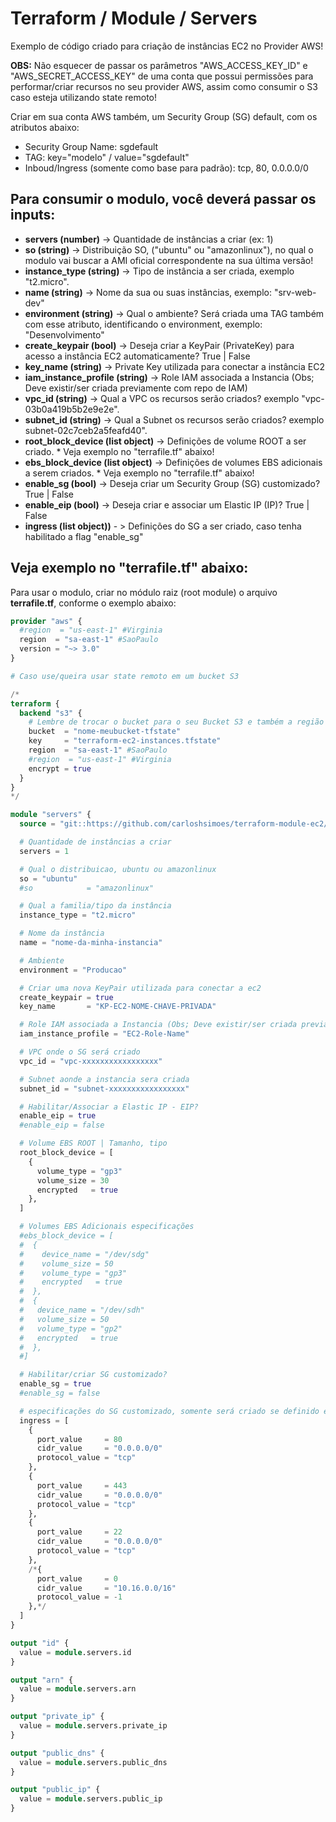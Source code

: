 # Terraform / Module / Servers

Exemplo de código criado para criação de instâncias EC2 no Provider AWS!

**OBS:** Não esquecer de passar os parâmetros "AWS_ACCESS_KEY_ID" e "AWS_SECRET_ACCESS_KEY" de uma conta que possui permissões para performar/criar recursos no seu provider AWS, assim como consumir o S3 caso esteja utilizando state remoto!


Criar em sua conta AWS também, um Security Group (SG) default, com os atributos abaixo:

* Security Group Name: sgdefault
* TAG: key="modelo" / value="sgdefault"
* Inboud/Ingress (somente como base para padrão): tcp, 80, 0.0.0.0/0 


## Para consumir o modulo, você deverá passar os inputs:

* **servers (number)** -> Quantidade de instâncias a criar (ex: 1)
* **so (string)** -> Distribuição SO, ("ubuntu" ou "amazonlinux"), no qual o modulo vai buscar a AMI oficial correspondente na sua última versão!
* **instance_type (string)** -> Tipo de instância a ser criada, exemplo "t2.micro".
* **name (string)** -> Nome da sua ou suas instâncias, exemplo: "srv-web-dev"
* **environment (string)** -> Qual o ambiente? Será criada uma TAG também com esse atributo, identificando o environment, exemplo: "Desenvolvimento"
* **create_keypair (bool)** -> Deseja criar a KeyPair (PrivateKey) para acesso a instância EC2 automaticamente? True | False
* **key_name (string)** -> Private Key utilizada para conectar a instância EC2
* **iam_instance_profile (string)** -> Role IAM associada a Instancia (Obs; Deve existir/ser criada previamente com repo de IAM)
* **vpc_id (string)** -> Qual a VPC os recursos serão criados? exemplo "vpc-03b0a419b5b2e9e2e".
* **subnet_id (string)** -> Qual a Subnet os recursos serão criados? exemplo subnet-02c7ceb2a5feafd40".
* **root_block_device (list object)** -> Definições de volume ROOT a ser criado. * Veja exemplo no "terrafile.tf" abaixo!
* **ebs_block_device (list object)** -> Definições de volumes EBS adicionais a serem criados. * Veja exemplo no "terrafile.tf" abaixo!
* **enable_sg (bool)** -> Deseja criar um Security Group (SG) customizado? True | False
* **enable_eip (bool)** -> Deseja criar e associar um Elastic IP (IP)? True | False
* **ingress (list object))** - > Definições do SG a ser criado, caso tenha habilitado a flag "enable_sg"


## Veja exemplo no "terrafile.tf" abaixo:

Para usar o modulo, criar no módulo raiz (root module) o arquivo **terrafile.tf**, conforme o exemplo abaixo:


```terraform
provider "aws" {
  #region  = "us-east-1" #Virginia
  region  = "sa-east-1" #SaoPaulo
  version = "~> 3.0"
}

# Caso use/queira usar state remoto em um bucket S3

/*
terraform {
  backend "s3" {
    # Lembre de trocar o bucket para o seu Bucket S3 e também a região do Bucket!!
    bucket  = "nome-meubucket-tfstate"
    key     = "terraform-ec2-instances.tfstate"
    region  = "sa-east-1" #SaoPaulo
    #region  = "us-east-1" #Virginia
    encrypt = true
  }
}
*/

module "servers" {
  source = "git::https://github.com/carloshsimoes/terraform-module-ec2//servers"

  # Quantidade de instâncias a criar
  servers = 1

  # Qual o distribuicao, ubuntu ou amazonlinux
  so = "ubuntu"
  #so            = "amazonlinux"

  # Qual a familia/tipo da instância
  instance_type = "t2.micro"

  # Nome da instância
  name = "nome-da-minha-instancia"

  # Ambiente
  environment = "Producao"

  # Criar uma nova KeyPair utilizada para conectar a ec2
  create_keypair = true
  key_name       = "KP-EC2-NOME-CHAVE-PRIVADA"

  # Role IAM associada a Instancia (Obs; Deve existir/ser criada previamente com repo de IAM)
  iam_instance_profile = "EC2-Role-Name"

  # VPC onde o SG será criado
  vpc_id = "vpc-xxxxxxxxxxxxxxxxx"

  # Subnet aonde a instancia sera criada
  subnet_id = "subnet-xxxxxxxxxxxxxxxxx"

  # Habilitar/Associar a Elastic IP - EIP?
  enable_eip = true
  #enable_eip = false

  # Volume EBS ROOT | Tamanho, tipo
  root_block_device = [
    {
      volume_type = "gp3"
      volume_size = 30
      encrypted   = true
    },
  ]

  # Volumes EBS Adicionais especificações
  #ebs_block_device = [
  #  {
  #    device_name = "/dev/sdg"
  #    volume_size = 50
  #    volume_type = "gp3"
  #    encrypted   = true
  #  },
  #  {
  #   device_name = "/dev/sdh"
  #   volume_size = 50
  #   volume_type = "gp2"
  #   encrypted   = true
  #  },
  #]

  # Habilitar/criar SG customizado?
  enable_sg = true
  #enable_sg = false

  # especificações do SG customizado, somente será criado se definido enable_sg = true
  ingress = [
    {
      port_value     = 80
      cidr_value     = "0.0.0.0/0"
      protocol_value = "tcp"
    },
    {
      port_value     = 443
      cidr_value     = "0.0.0.0/0"
      protocol_value = "tcp"
    },
    {
      port_value     = 22
      cidr_value     = "0.0.0.0/0"
      protocol_value = "tcp"
    },
    /*{
      port_value     = 0
      cidr_value     = "10.16.0.0/16"
      protocol_value = -1
    },*/
  ]
}

output "id" {
  value = module.servers.id
}

output "arn" {
  value = module.servers.arn
}

output "private_ip" {
  value = module.servers.private_ip
}

output "public_dns" {
  value = module.servers.public_dns
}

output "public_ip" {
  value = module.servers.public_ip
}
```

